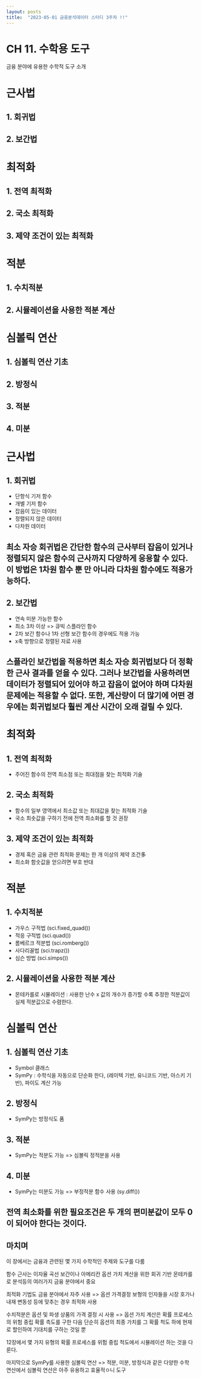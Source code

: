 ```yaml
---
layout: posts
title:  "2023-05-01 금융분석데이터 스터디 3주차 !!"
---
```


# CH 11. 수학용 도구

금융 분야에 유용한 수학적 도구 소개

# 근사법
## 1. 회귀법
## 2. 보간법
# 최적화
## 1. 전역 최적화
## 2. 국소 최적화
## 3. 제약 조건이 있는 최적화
# 적분
## 1. 수치적분
## 2. 시뮬레이션을 사용한 적분 계산
# 심볼릭 연산
## 1. 심볼릭 연산 기초
## 2. 방정식
## 3. 적분
## 4. 미분

# 근사법
## 1. 회귀법
- 단항식 기저 함수
- 개별 기저 함수
- 잡음이 있는 데이터
- 정렬되지 않은 데이터
- 다차원 데이터
## 최소 자승 회귀법은 간단한 함수의 근사부터 잡음이 있거나 정렬되지 않은 함수의 근사까지 다양하게 응용할 수 있다. 이 방법은 1차원 함수 뿐 만 아니라 다차원 함수에도 적용가능하다.
## 2. 보간법
- 연속 미분 가능한 함수
- 최소 3차 이상 => 큐빅 스플라인 함수
- 2차 보간 함수나 1차 선형 보간 함수의 경우에도 적용 가능
- x축 방향으로 정렬된 자료 사용
## 스플라인 보간법을 적용하면 최소 자승 회귀법보다 더 정확한 근사 결과를 얻을 수 있다. 그러나 보간법을 사용하려면 데이터가 정렬되어 있어야 하고 잡음이 없어야 하며 다차원 문제에는 적용할 수 없다. 또한, 계산량이 더 많기에 어떤 경우에는 회귀법보다 훨씬 계산 시간이 오래 걸릴 수 있다.

# 최적화
## 1. 전역 최적화
- 주어진 함수의 전역 최소점 또는 최대점을 찾는 최적화 기술
## 2. 국소 최적화
- 함수의 일부 영역에서 최소값 또는 최대값을 찾는 최적화 기술
- 국소 최솟값을 구하기 전에 전역 최소화를 할 것 권장
## 3. 제약 조건이 있는 최적화
- 경제 혹은 금융 관련 최적화 문제는 한 개 이상의 제약 조건多
- 최소화 함숫값을 얻으려면 부호 반대

# 적분
## 1. 수치적분
- 가우스 구적법 (sci.fixed_quad())
- 적응 구적법 (sci.quad())
- 롬베르크 적분법 (sci.romberg())
- 사다리꼴법 (sci.trapz())
- 심슨 방법 (sci.simps())
## 2. 시뮬레이션을 사용한 적분 계산
- 몬테카를로 시뮬레이션 : 사용한 난수 x 값의 개수가 증가할 수록 추정한 적분값이 실제 적분값으로 수렴한다.

# 심볼릭 연산
## 1. 심볼릭 연산 기초
- Symbol 클래스
- SymPy : 수학식을 자동으로 단순화 한다, (레이텍 기반, 유니코드 기반, 아스키 기반), 파이도 계산 가능
## 2. 방정식
- SymPy는 방정식도 품
## 3. 적분
- SymPy는 적분도 가능 => 심볼릭 정적분을 사용
## 4. 미분
- SymPy는 미분도 가능 => 부정적분 함수 사용 (sy.diff())

## 전역 최소화를 위한 필요조건은 두 개의 편미분값이 모두 0이 되어야 한다는 것이다.

## 마치며
이 장에서는 금융과 관련된 몇 가지 수학적인 주제와 도구를 다룸

함수 근사는 이자율 곡선 보간이나 아메리칸 옵션 가치 계산을 위한 회귀 기반 몬테카를로 분석등의 여러가지 금융 분야에서 중요

최적화 기법도 금융 분야에서 자주 사용 => 옵션 가격결정 보형의 인자들을 시장 호가나 내재 변동성 등에 맞추는 경우 최적화 사용

수치적분은 옵션 및 파생 상품의 가격 결정 시 사용 => 옵션 가치 계산은 확률 프로세스의 위험 중립 확률 측도를 구한 다음 단순히 옵션의 최종 가치를 그 확률 척도 하에 현재로 할인하여 기대치를 구하는 것일 뿐

12장에서 몇 가지 유형의 확률 프로세스를 위험 중립 척도에서 시뮬레이션 하는 것을 다룬다.

마지막으로 SymPy를 사용한 심볼릭 연산 => 적분, 미분, 방정식과 같은 다양한 수학 연산에서 심볼릭 연산은 아주 유용하고 효율적ㅇ니 도구
